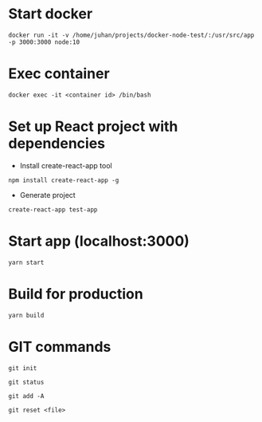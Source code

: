 # Start docker
```
docker run -it -v /home/juhan/projects/docker-node-test/:/usr/src/app -p 3000:3000 node:10
```

# Exec container
```
docker exec -it <container id> /bin/bash
```

# Set up React project with dependencies
 - Install create-react-app tool
```
npm install create-react-app -g
```
 - Generate project
```
create-react-app test-app
```

# Start app (localhost:3000)
```
yarn start
```

# Build for production
```
yarn build
```




# GIT commands
```
git init
```
```
git status
```
```
git add -A
```
```
git reset <file>
```
